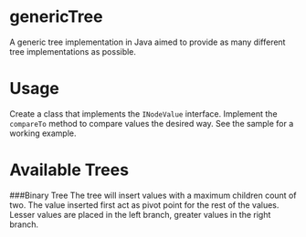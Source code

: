 genericTree
===========
A generic tree implementation in Java aimed to provide as many different tree implementations as possible. 


Usage
===========
Create a class that implements the ``INodeValue`` interface. Implement the ``compareTo`` method to compare values the desired way.
See the sample for a working example.

Available Trees
===========
###Binary Tree
The tree will insert values with a maximum children count of two. The value inserted first act as pivot point for the rest of the values. Lesser values are placed in the left branch, greater values in the right branch.






